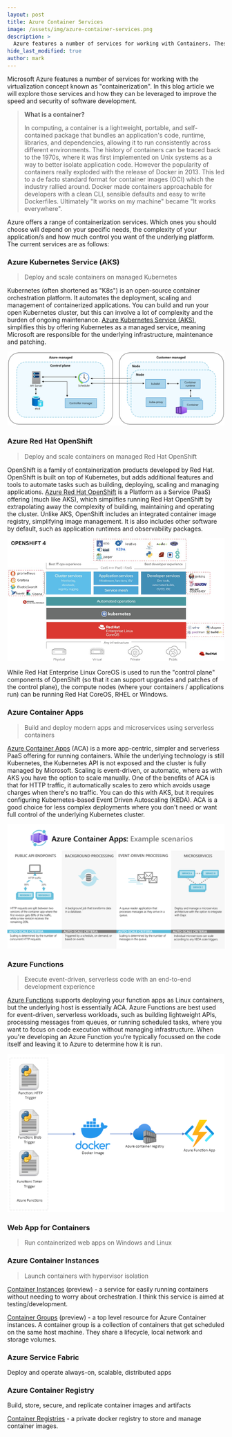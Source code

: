 ```yaml
---
layout: post
title: Azure Container Services
image: /assets/img/azure-container-services.png
description: >
  Azure features a number of services for working with Containers. These can be leveraged to improve the deployment speed and security of containerized software, while extrapolating away the complexity of hosting and running containers.
hide_last_modified: true
author: mark
---
```


Microsoft Azure features a number of services for working with the virtualization concept known as "containerization". In this blog article we will explore those services and how they can be leveraged to improve the speed and security of software development.

> **What is a container?**
>
> In computing, a container is a lightweight, portable, and self-contained package that bundles an application's code, runtime, libraries, and dependencies, allowing it to run consistently across different environments.
> The history of containers can be traced back to the 1970s, where it was first implemented on Unix systems as a way to better isolate application code.
> However the popularity of containers really exploded with the release of Docker in 2013.
> This led to a de facto standard format for container images (OCI) which the industry rallied around.
> Docker made containers approachable for developers with a clean CLI, sensible defaults and easy to write Dockerfiles.
> Ultimately "It works on my machine" became "It works everywhere".

Azure offers a range of containerization services. Which ones you should choose will depend on your specific needs, the complexity of your application/s and how much control you want of the underlying platform. The current services are as follows:

### Azure Kubernetes Service (AKS)

> Deploy and scale containers on managed Kubernetes

Kubernetes (often shortened as "K8s") is an open-source container orchestration platform. It automates the deployment, scaling and management of containerized applications. You can build and run your open Kubernetes cluster, but this can involve a lot of complexity and the burden of ongoing maintenance. [Azure Kubernetes Service (AKS)](https://azure.microsoft.com/en-us/products/kubernetes-service), simplifies this by offering Kubernetes as a managed service, meaning Microsoft are responsible for the underlying infrastructure, maintenance and patching.

![AKS control plane and nodes](/assets/img/aks-control-plane-and-nodes.png)

### Azure Red Hat OpenShift

> Deploy and scale containers on managed Red Hat OpenShift

OpenShift is a family of containerization products developed by Red Hat. OpenShift is built on top of Kubernetes, but adds additional features and tools to automate tasks such as building, deploying, scaling and managing applications. [Azure Red Hat OpenShift](https://azure.microsoft.com/en-gb/products/openshift) is a Platform as a Service (PaaS) offering (much like AKS), which simplifies running Red Hat OpenShift by extrapolating away the complexity of building, maintaining and operating the cluster. Unlike AKS, OpenShift includes an integrated container image registry, simplifying image management. It is also includes other software by default, such as application runtimes and observability packages.

![Red Hat OpenShift components](/assets/img/redhat-open-shift-components.jpg)

While Red Hat Enterprise Linux CoreOS is used to run the "control plane" components of OpenShift (so that it can support upgrades and patches of the control plane), the compute nodes (where your containers / applications run) can be running Red Hat CoreOS, RHEL or Windows.

### Azure Container Apps

> Build and deploy modern apps and microservices using serverless containers

[Azure Container Apps](https://azure.microsoft.com/en-us/products/container-apps) (ACA) is a more app-centric, simpler and serverless PaaS offering for running containers. While the underlying technology is still Kubernetes, the Kubernetes API is not exposed and the cluster is fully managed by Microsoft. Scaling is event-driven, or automatic, where as with AKS you have the option to scale manually. One of the benefits of ACA is that for HTTP traffic, it automatically scales to zero which avoids usage charges when there's no traffic. You can do this with AKS, but it requires configuring Kubernetes-based Event Driven Autoscaling (KEDA). ACA is a good choice for less complex deployments where you don't need or want full control of the underlying Kubernetes cluster.

![Azure Container Apps example scenarios](/assets/img/azure-container-apps-example-scenarios.png)

### Azure Functions

> Execute event-driven, serverless code with an end-to-end development experience

[Azure Functions](https://azure.microsoft.com/en-us/products/functions) supports deploying your function apps as Linux containers, but the underlying host is essentially ACA. Azure Functions are best used for event-driven, serverless workloads, such as building lightweight APIs, processing messages from queues, or running scheduled tasks, where you want to focus on code execution without managing infrastructure. When you're developing an Azure Function you're typically focussed on the code itself and leaving it to Azure to determine how it is run.

![Deploying a container to Azure Functions](/assets/img/auzre-functions.png)

### Web App for Containers

> Run containerized web apps on Windows and Linux

### Azure Container Instances

> Launch containers with hypervisor isolation

[Container Instances](https://azure.microsoft.com/en-gb/services/container-instances/) (preview) - a service for easily running containers without needing to worry about orchestration. I think this service is aimed at testing/development.

[Container Groups](https://docs.microsoft.com/en-us/azure/container-instances/container-instances-container-groups) (preview) - a top level resource for Azure Container instances. A container group is a collection of containers that get scheduled on the same host machine. They share a lifecycle, local network and storage volumes.

### Azure Service Fabric

Deploy and operate always-on, scalable, distributed apps

### Azure Container Registry

Build, store, secure, and replicate container images and artifacts

[Container Registries](https://azure.microsoft.com/en-gb/services/container-registry/) - a private docker registry to store and manage container images.
